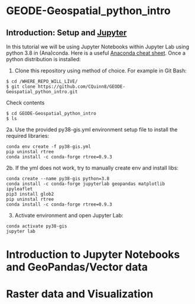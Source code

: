 # GEODE-Geospatial_python_intro

## Introduction: Setup and [Jupyter](https://jupyter.org/)
In this tutorial we will be using Jupyter Notebooks within Jupyter Lab using python 3.8 in (Ana)conda. Here is a useful [Anaconda cheat sheet](https://docs.conda.io/projects/conda/en/4.6.0/_downloads/52a95608c49671267e40c689e0bc00ca/conda-cheatsheet.pdf). Once a python distribution is installed:
1. Clone this repository using method of choice. For example in Git Bash:
```
$ cd /WHERE_REPO_WILL_LIVE/
$ git clone https://github.com/CQuinn8/GEODE-Geospatial_python_intro.git
```
Check contents
```
$ cd GEODE-Geospatial_python_intro
$ ls
```
2a. Use the provided py38-gis.yml environment setup file to install the required libraries:
```
conda env create -f py38-gis.yml
pip uninstal rtree
conda install -c conda-forge rtree=0.9.3
```
2b. If the yml does not work, try to manually create env and install libs:
```
conda create --name py38-gis python=3.8
conda install -c conda-forge jupyterlab geopandas matplotlib ipyleaflet
pip3 install glob2
pip uninstal rtree
conda install -c conda-forge rtree=0.9.3
```
3. Activate environment and open Jupyter Lab: 
```
conda activate py38-gis
jupyter lab
```

# Introduction to Jupyter Notebooks and GeoPandas/Vector data

# Raster data and Visualization
